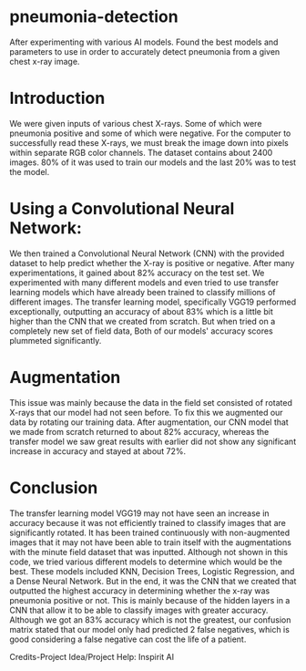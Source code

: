 # pneumonia-detection
After experimenting with various AI models. Found the best models and parameters to use in order to accurately detect pneumonia from a given chest x-ray image. 
# Introduction
We were given inputs of various chest X-rays. Some of which were pneumonia positive and some of which were negative. For the computer to successfully read these X-rays, we must break the image down into pixels within separate RGB color channels. The dataset contains about 2400 images. 80% of it was used to train our models and the last 20% was to test the model.
# Using a Convolutional Neural Network:
We then trained a Convolutional Neural Network (CNN) with the provided dataset to help predict whether the X-ray is positive or negative. After many experimentations, it gained about 82% accuracy on the test set. We experimented with many different models and even tried to use transfer learning models which have already been trained to classify millions of different images. The transfer learning model, specifically VGG19 performed exceptionally, outputting an accuracy of about 83% which is a little bit higher than the CNN that we created from scratch. But when tried on a completely new set of field data, Both of our models' accuracy scores plummeted significantly. 
# Augmentation
This issue was mainly because the data in the field set consisted of rotated X-rays that our model had not seen before. To fix this we augmented our data by rotating our training data. After augmentation, our CNN model that we made from scratch returned to about 82% accuracy, whereas the transfer model we saw great results with earlier did not show any significant increase in accuracy and stayed at about 72%. 
# Conclusion
The transfer learning model VGG19 may not have seen an increase in accuracy because it was not efficiently trained to classify images that are significantly rotated. It has been trained continuously with non-augmented images that it may not have been able to train itself with the augmentations with the minute field dataset that was inputted. Although not shown in this code, we tried various different models to determine which would be the best. These models included KNN, Decision Trees, Logistic Regression, and a Dense Neural Network. But in the end, it was the CNN that we created that outputted the highest accuracy in determining whether the x-ray was pneumonia positive or not. This is mainly because of the hidden layers in a CNN that allow it to be able to classify images with greater accuracy. Although we got an 83% accuracy which is not the greatest, our confusion matrix stated that our model only had predicted 2 false negatives, which is good considering a false negative can cost the life of a patient. 

Credits-Project Idea/Project Help: Inspirit AI 
